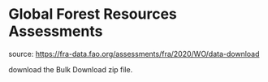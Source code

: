 # Global Forest Resources Assessments

source: https://fra-data.fao.org/assessments/fra/2020/WO/data-download

download the Bulk Download zip file.
